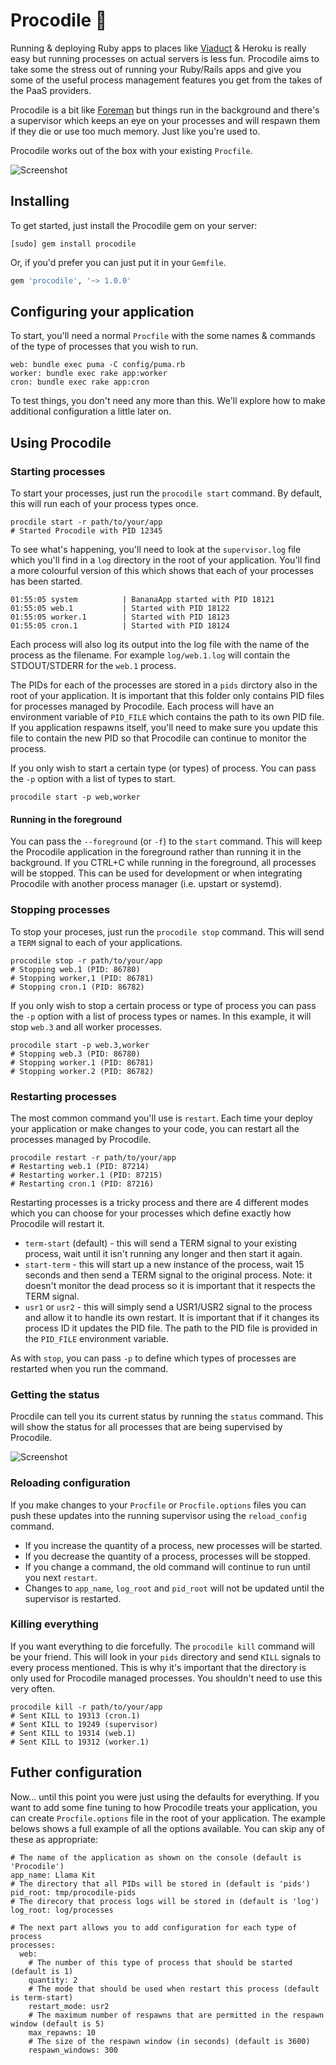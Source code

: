 # Procodile 🐊

Running & deploying Ruby apps to places like [Viaduct](https://viaduct.io) & Heroku is really easy but running processes on actual servers is less fun. Procodile aims to take some the stress out of running your Ruby/Rails apps and give you some of the useful process management features you get from the takes of the PaaS providers.

Procodile is a bit like [Foreman](https://github.com/ddollar/foreman) but things run in the background and there's a supervisor which keeps an eye on your processes and will respawn them if they die or use too much memory. Just like you're used to.

Procodile works out of the box with your existing `Procfile`.

![Screenshot](https://share.adam.ac/16/cAZRKUM7.png)

## Installing

To get started, just install the Procodile gem on your server:

```
[sudo] gem install procodile
```

Or, if you'd prefer you can just put it in your `Gemfile`.

```ruby
gem 'procodile', '~> 1.0.0'
```

## Configuring your application

To start, you'll need a normal `Procfile` with the some names & commands of the type of processes that you wish to run.

```
web: bundle exec puma -C config/puma.rb
worker: bundle exec rake app:worker
cron: bundle exec rake app:cron
```

To test things, you don't need any more than this. We'll explore how to make additional configuration a little later on.

## Using Procodile

### Starting processes

To start your processes, just run the `procodile start` command. By default, this will run each of your process types once.

```
procdile start -r path/to/your/app
# Started Procodile with PID 12345
```

To see what's happening, you'll need to look at the `supervisor.log` file which you'll find in a `log` directory in the root of your application. You'll find a more colourful version of this which shows that each of your processes has been started.

```
01:55:05 system          | BananaApp started with PID 18121
01:55:05 web.1           | Started with PID 18122
01:55:05 worker.1        | Started with PID 18123
01:55:05 cron.1          | Started with PID 18124
```

Each process will also log its output into the log file with the name of the process as the filename. For example `log/web.1.log` will contain the STDOUT/STDERR for the `web.1` process.

The PIDs for each of the processes are stored in a `pids` dirctory also in the root of your application. It is important that this folder only contains PID files for processes managed by Procodile. Each process will have an environment variable of `PID_FILE` which contains the path to its own PID file. If you application respawns itself, you'll need to make sure you update this file to contain the new PID so that Procodile can continue to monitor the process.

If you only wish to start a certain type (or types) of process. You can pass the `-p` option with a list of types to start.

```
procodile start -p web,worker
```

#### Running in the foreground

You can pass the `--foreground` (or `-f`) to the `start` command. This will keep the Procodile application in the foreground rather than running it in the background. If you CTRL+C while running in the foreground, all processes will be stopped. This can be used for development or when integrating Procodile with another process manager (i.e. upstart or systemd).

### Stopping processes

To stop your proceses, just run the `procodile stop` command. This will send a `TERM` signal to each of your applications.

```
procodile stop -r path/to/your/app
# Stopping web.1 (PID: 86780)
# Stopping worker,1 (PID: 86781)
# Stopping cron.1 (PID: 86782)
```

If you only wish to stop a certain process or type of process you can pass the `-p` option with a list of process types or names. In this example, it will stop `web.3` and all worker processes.

```
procodile start -p web.3,worker
# Stopping web.3 (PID: 86780)
# Stopping worker.1 (PID: 86781)
# Stopping worker.2 (PID: 86782)
```

### Restarting processes

The most common command you'll use is `restart`. Each time your deploy your application or make changes to your code, you can restart all the processes managed by Procodile.

```
procodile restart -r path/to/your/app
# Restarting web.1 (PID: 87214)
# Restarting worker.1 (PID: 87215)
# Restarting cron.1 (PID: 87216)
```

Restarting processes is a tricky process and there are 4 different modes which you can choose for your processes which define exactly how Procodile will restart it.

* `term-start` (default) - this will send a TERM signal to your existing process, wait until it isn't running any longer and then start it again.
* `start-term` - this will start up a new instance of the process, wait 15 seconds and then send a TERM signal to the original process. Note: it doesn't monitor the dead process so it is important that it respects the TERM signal.
* `usr1` or `usr2` - this will simply send a USR1/USR2 signal to the process and allow it to handle its own restart. It is important that if it changes its process ID it updates the PID file. The path to the PID file is provided in the `PID_FILE` environment variable.

As with `stop`, you can pass `-p` to define which types of processes are restarted when you run the command.

### Getting the status

Procdile can tell you its current status by running the `status` command. This will show the status for all processes that are being supervised by Procodile.

![Screenshot](https://share.adam.ac/16/NJBJBczv.png)

### Reloading configuration

If you make changes to your `Procfile` or `Procfile.options` files you can push these updates into the running supervisor using the `reload_config` command.

* If you increase the quantity of a process, new processes will be started.
* If you decrease the quantity of a process, processes will be stopped.
* If you change a command, the old command will continue to run until you next `restart`.
* Changes to `app_name`, `log_root` and `pid_root` will not be updated until the supervisor is restarted.

### Killing everything

If you want everything to die forcefully. The `procodile kill` command will be your friend. This will look in your `pids` directory and send `KILL` signals to every process mentioned. This is why it's important that the directory is only used for Procodile managed processes. You shouldn't need to use this very often.

```
procodile kill -r path/to/your/app
# Sent KILL to 19313 (cron.1)
# Sent KILL to 19249 (supervisor)
# Sent KILL to 19314 (web.1)
# Sent KILL to 19312 (worker.1)
```

## Futher configuration

Now... until this point you were just using the defaults for everything. If you want to add some fine tuning to how Procodile treats your application, you can create `Procfile.options` file in the root of your application. The example belows shows a full example of all the options available. You can skip any of these as appropriate:

```
# The name of the application as shown on the console (default is 'Procodile')
app_name: Llama Kit
# The directory that all PIDs will be stored in (default is 'pids')
pid_root: tmp/procodile-pids
# The direcory that process logs will be stored in (default is 'log')
log_root: log/processes

# The next part allows you to add configuration for each type of process
processes:
  web:
    # The number of this type of process that should be started (default is 1)
    quantity: 2
    # The mode that should be used when restart this process (default is term-start)
    restart_mode: usr2
    # The maximum number of respawns that are permitted in the respawn window (default is 5)
    max_repawns: 10
    # The size of the respawn window (in seconds) (default is 3600)
    respawn_windows: 300
```
